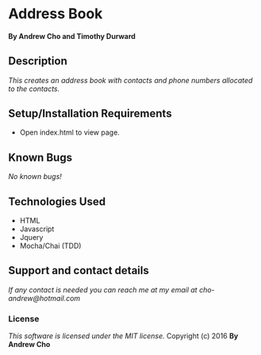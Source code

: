 # Address Book

#### By Andrew Cho and Timothy Durward

## Description  
_This creates an address book with contacts and phone numbers allocated to the contacts._

## Setup/Installation Requirements
* Open index.html to view page.  

## Known Bugs
_No known bugs!_  

## Technologies Used  
* HTML
* Javascript
* Jquery
* Mocha/Chai (TDD)  

## Support and contact details
_If any contact is needed you can reach me at my email at cho-andrew@hotmail.com_  

### License  
*This software is licensed under the MIT license.*  Copyright (c) 2016 **By Andrew Cho**
